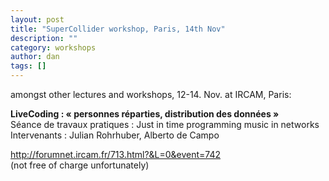 ```yaml
---
layout: post
title: "SuperCollider workshop, Paris, 14th Nov"
description: ""
category: workshops
author: dan
tags: []
---
```

<p>amongst other lectures and workshops, 12-14. Nov. at IRCAM, Paris:</p>

<p><strong>LiveCoding : « personnes réparties, distribution des données »</strong><br />
Séance de travaux pratiques : Just in time programming music in networks<br />
Intervenants : Julian Rohrhuber, Alberto de Campo</p>

<p><a href="http://forumnet.ircam.fr/713.html?&amp;L=0&amp;event=742">http://forumnet.ircam.fr/713.html?&amp;L=0&amp;event=742</a><br />
(not free of charge unfortunately)</p>


